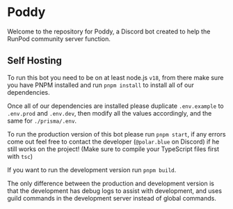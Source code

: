 # Poddy

Welcome to the repository for Poddy, a Discord bot created to help the RunPod community server function.

## Self Hosting

To run this bot you need to be on at least node.js `v18`, from there make sure you have
PNPM installed and run `pnpm install` to install all of our dependencies.

Once all of our dependencies are installed please duplicate `.env.example` to `.env.prod`
and `.env.dev`, then modify all the values accordingly, and the same for `./prisma/.env`.

To run the production version of this bot please run `pnpm start`, if any errors come
out feel free to contact the developer (`@polar.blue` on Discord) if he still works on the project! (Make sure to compile
your TypeScript files first with `tsc`)

If you want to run the development version run `pnpm build`.

The only difference between the production and development version is that the development
has debug logs to assist with development, and uses guild commands in the development server
instead of global commands.
